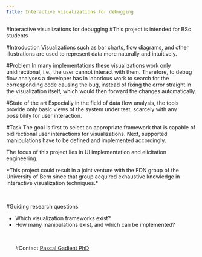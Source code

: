 ```yaml
---
Title: Interactive visualizations for debugging
---
```

#Interactive visualizations for debugging
#This project is intended for BSc students
<br><p>
#Introduction
Visualizations such as bar charts, flow diagrams, and other illustrations are used to represent data more naturally and intuitively.

#Problem
In many implementations these visualizations work only unidirectional, i.e., the user cannot interact with them.
Therefore, to debug flow analyses a developer has in laborious work to search for the corresponding code causing the bug, instead of fixing the error straight in the visualization itself, which would then forward the changes automatically.

#State of the art
Especially in the field of data flow analysis, the tools provide only basic views of the system under test, scarcely with any possibility for user interaction.

#Task
The goal is first to select an appropriate framework that is capable of bidirectional user interactions for visualizations.
Next, supported manipulations have to be defined and implemented accordingly.
<p>
The focus of this project lies in UI implementation and elicitation engineering.
<p>
*This project could result in a joint venture with the FDN group of the University of Bern since that group acquired exhaustive knowledge in interactive visualization techniques.*

<br><p>
#Guiding research questions

-  Which visualization frameworks exist?
-  How many manipulations exist, and which can be implemented?
<br><p><br></p>
#Contact 
[Pascal Gadient PhD](%base_url%/staff/PascalGadient)
